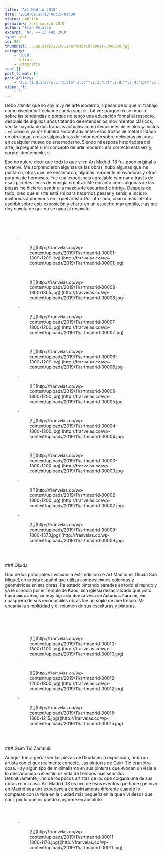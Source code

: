 ```yaml
---
title: 'Art Madrid 2018'
date: '2018-02-25T18:00:23+01:00'
status: publish
permalink: /art-madrid-2018
author: 'Fran Velasco'
excerpt: 'No. —— 25 Feb 2018'
type: post
id: 943
thumbnail: ../uploads/2019/11/artmadrid-00014-300x300.jpg
category:
    - '2018'
    - Cultura
    - Fotografía
tag: []
post_format: []
post-gallery:
    - 'a:1:{i:0;a:8:{s:5:"title";s:0:"";s:3:"url";s:0:"";s:4:"sort";s:1:"0";s:13:"attachment_id";s:0:"";s:5:"thumb";s:0:"";s:5:"image";s:0:"";s:6:"height";s:0:"";s:5:"width";s:0:"";}}'
video_url:
    - ''
---
```

Debo admitir que no soy muy de arte moderno, a pesar de lo que mi trabajo como diseñador freelance pueda sugerir. Tal vez porque no sé mucho sobre las tendencias o porque no tengo una educación formal al respecto, después de algunos años tratando de entender los movimientos clásicos, veo la mayoría de los trabajos actuales como iteraciones de estilos ya vistos . Es como si ya me hubiera encontrado antes esos trozos de metal soldado en otro lugar, o esas salpicaduras de color neón sobre delicadas pinturas en cualquier museo de arte moderno. Siendo mi esposa historiadora del arte, le pregunté si mi concepto de arte moderno era correcto esta vez y, sorprendentemente, sí.   
  
Eso no quiere decir que todo lo que vi en Art Madrid ’18 fue poco original o creativo. Me sorprendieron algunas de las obras, hubo algunas que me gustaron, otras que me encantaron; algunas realmente innovadoras y otras puramente hermosas. Fue una experiencia agradable caminar a través de esas paredes llenas de energía creativa. Me encantó cómo algunas de las piezas me hicieron sentir una mezcla de oscuridad e intriga. Después de todo, creo que el arte está ahí para hacernos pensar y sentir, e incluso invitarnos a ponernos en la piel artista. Por otro lado, cuanto más intento escribir sobre esta exposición y el arte en un espectro más amplio, más me doy cuenta de que no sé nada al respecto.

<div aria-hidden="true" class="wp-block-spacer" style="height:50px"></div><figure class="wp-block-gallery alignwide columns-2 is-cropped mas-ancho mb-0 mt-0">- <figure>[![](http://franvelas.co/wp-content/uploads/2019/11/artmadrid-00001-1800x1200.jpg)](http://franvelas.co/wp-content/uploads/2019/11/artmadrid-00001.jpg)</figure>
- <figure>[![](http://franvelas.co/wp-content/uploads/2019/11/artmadrid-00008-1800x1305.jpg)](http://franvelas.co/wp-content/uploads/2019/11/artmadrid-00008.jpg)</figure>
- <figure>[![](http://franvelas.co/wp-content/uploads/2019/11/artmadrid-00007-1800x1200.jpg)](http://franvelas.co/wp-content/uploads/2019/11/artmadrid-00007.jpg)</figure>
- <figure>[![](http://franvelas.co/wp-content/uploads/2019/11/artmadrid-00006-1800x1200.jpg)](http://franvelas.co/wp-content/uploads/2019/11/artmadrid-00006.jpg)</figure>
- <figure>[![](http://franvelas.co/wp-content/uploads/2019/11/artmadrid-00005-1800x1200.jpg)](http://franvelas.co/wp-content/uploads/2019/11/artmadrid-00005.jpg)</figure>
- <figure>[![](http://franvelas.co/wp-content/uploads/2019/11/artmadrid-00004-1800x1200.jpg)](http://franvelas.co/wp-content/uploads/2019/11/artmadrid-00004.jpg)</figure>
- <figure>[![](http://franvelas.co/wp-content/uploads/2019/11/artmadrid-00003-1800x1200.jpg)](http://franvelas.co/wp-content/uploads/2019/11/artmadrid-00003.jpg)</figure>
- <figure>[![](http://franvelas.co/wp-content/uploads/2019/11/artmadrid-00002-1800x1200.jpg)](http://franvelas.co/wp-content/uploads/2019/11/artmadrid-00002.jpg)</figure>
- <figure>[![](http://franvelas.co/wp-content/uploads/2019/11/artmadrid-00009-1800x1373.jpg)](http://franvelas.co/wp-content/uploads/2019/11/artmadrid-00009.jpg)</figure>

</figure><div aria-hidden="true" class="wp-block-spacer" style="height:50px"></div>### Okuda

Uno de los principales invitados a esta edición de Art Madrid es Okuda San Miguel, un artista español que utiliza composiciones coloridas y geométricas en sus obras. Ha estado pintando paredes en todo el mundo y ya le conocía por el Templo de Kaos, una iglesia desacralizada que pintó hace unos años, no muy lejos de donde vivía en Asturias. Para mí, ver cualquiera de sus reconocibles obras fue un soplo de aire fresco. Me encanta la simplicidad y el volumen de sus esculturas y pinturas.

<div aria-hidden="true" class="wp-block-spacer" style="height:30px"></div><figure class="wp-block-gallery alignwide columns-2 is-cropped mas-ancho mb-0 mt-0">- <figure>[![](http://franvelas.co/wp-content/uploads/2019/11/artmadrid-00010-1800x1200.jpg)](http://franvelas.co/wp-content/uploads/2019/11/artmadrid-00010.jpg)</figure>
- <figure>[![](http://franvelas.co/wp-content/uploads/2019/11/artmadrid-00012-1200x1800.jpg)](http://franvelas.co/wp-content/uploads/2019/11/artmadrid-00012.jpg)</figure>
- <figure>[![](http://franvelas.co/wp-content/uploads/2019/11/artmadrid-00015-1800x1215.jpg)](http://franvelas.co/wp-content/uploads/2019/11/artmadrid-00015.jpg)</figure>

</figure><div aria-hidden="true" class="wp-block-spacer" style="height:50px"></div>### Guim Tió Zarraluki

Aunque fuera genial ver las piezas de Okuda en la exposición, hubo un artista con el que realmente conecté. Las pinturas de Guim Tió eran otra cosa. Hay algún tipo de minimalismo en sus pinturas que evocan un viaje a lo desconocido o el estilo de vida de tiempos más sencillos. Definitivamente, uno de los pocos artistas de los que colgaría una de sus obras en mi casa. Art Madrid ’18 es uno de esos eventos que hace que vivir en Madrid sea una experiencia completamente diferente cuando lo comparas con la vida en la ciudad más pequeña en la que viví desde que nací, por lo que no puedo quejarme en absoluto.

<div aria-hidden="true" class="wp-block-spacer" style="height:30px"></div><figure class="wp-block-gallery alignwide columns-1 is-cropped mas-ancho mt-0">- <figure>[![](http://franvelas.co/wp-content/uploads/2019/11/artmadrid-00011-1800x1170.jpg)](http://franvelas.co/wp-content/uploads/2019/11/artmadrid-00011.jpg)</figure>

</figure>